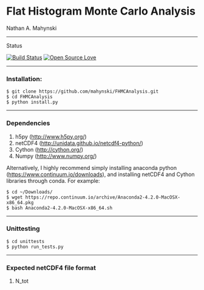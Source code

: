 # Flat Histogram Monte Carlo Analysis

Nathan A. Mahynski

---

Status

[![Build Status](https://travis-ci.org/mahynski/FHMCAnalysis.svg?branch=master)](https://travis-ci.org/mahynski/FHMCAnalysis) [![Open Source Love](https://badges.frapsoft.com/os/v2/open-source.svg?v=103)](https://github.com/ellerbrock/open-source-badge/)        

---

### Installation:

```
$ git clone https://github.com/mahynski/FHMCAnalysis.git
$ cd FHMCAnalysis
$ python install.py
```

---

### Dependencies

1. h5py (http://www.h5py.org/)
2. netCDF4 (http://unidata.github.io/netcdf4-python/)
3. Cython (http://cython.org/)
4. Numpy (http://www.numpy.org/)

Alternatively, I highly recommend simply installing anaconda python (https://www.continuum.io/downloads), and installing netCDF4 and Cython libraries through conda. For example:

```
$ cd ~/Downloads/
$ wget https://repo.continuum.io/archive/Anaconda2-4.2.0-MacOSX-x86_64.pkg
$ bash Anaconda2-4.2.0-MacOSX-x86_64.sh
```

---

### Unittesting

```
$ cd unittests
$ python run_tests.py
```

---

### Expected netCDF4 file format

1. N_tot
